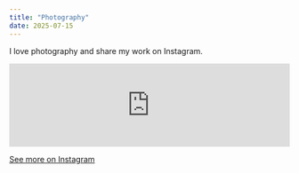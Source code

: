 ```yaml
---
title: "Photography"
date: 2025-07-15
---
```


I love photography and share my work on Instagram.

<iframe src="https://snapwidget.com/embed/1051232" title="Instagram Feed" class="snapwidget-widget" allowtransparency="true" frameborder="0" scrolling="no" style="border:none; overflow:hidden; width:100%;"></iframe>

[See more on Instagram](https://www.instagram.com/pixels.by.sameer.shah/)

